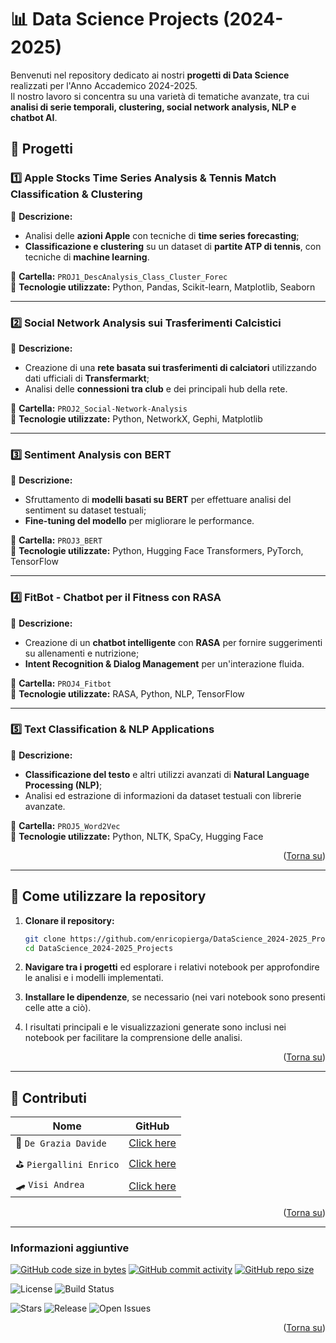 # 📊 Data Science Projects (2024-2025)

Benvenuti nel repository dedicato ai nostri **progetti di Data Science** realizzati per l'Anno Accademico 2024-2025.  
Il nostro lavoro si concentra su una varietà di tematiche avanzate, tra cui **analisi di serie temporali, clustering, social network analysis, NLP e chatbot AI**.  

## 🚀 Progetti

### 1️⃣ **Apple Stocks Time Series Analysis & Tennis Match Classification & Clustering**  
📌 **Descrizione:**  
- Analisi delle **azioni Apple** con tecniche di **time series forecasting**;
- **Classificazione e clustering** su un dataset di **partite ATP di tennis**, con tecniche di **machine learning**.

📂 **Cartella:** `PROJ1_DescAnalysis_Class_Cluster_Forec`  
📜 **Tecnologie utilizzate:** Python, Pandas, Scikit-learn, Matplotlib, Seaborn  

---

### 2️⃣ **Social Network Analysis sui Trasferimenti Calcistici**  
📌 **Descrizione:**  
- Creazione di una **rete basata sui trasferimenti di calciatori** utilizzando dati ufficiali di **Transfermarkt**;
- Analisi delle **connessioni tra club** e dei principali hub della rete.

📂 **Cartella:** `PROJ2_Social-Network-Analysis`  
📜 **Tecnologie utilizzate:** Python, NetworkX, Gephi, Matplotlib  

---

### 3️⃣ **Sentiment Analysis con BERT**  
📌 **Descrizione:**  
- Sfruttamento di **modelli basati su BERT** per effettuare analisi del sentiment su dataset testuali;
- **Fine-tuning del modello** per migliorare le performance.

📂 **Cartella:** `PROJ3_BERT`  
📜 **Tecnologie utilizzate:** Python, Hugging Face Transformers, PyTorch, TensorFlow

---

### 4️⃣ **FitBot - Chatbot per il Fitness con RASA**  
📌 **Descrizione:**  
- Creazione di un **chatbot intelligente** con **RASA** per fornire suggerimenti su allenamenti e nutrizione;
- **Intent Recognition & Dialog Management** per un'interazione fluida.

📂 **Cartella:** `PROJ4_Fitbot`  
📜 **Tecnologie utilizzate:** RASA, Python, NLP, TensorFlow  

---

### 5️⃣ **Text Classification & NLP Applications**  
📌 **Descrizione:**  
- **Classificazione del testo** e altri utilizzi avanzati di **Natural Language Processing (NLP)**;
- Analisi ed estrazione di informazioni da dataset testuali con librerie avanzate.

📂 **Cartella:** `PROJ5_Word2Vec`  
📜 **Tecnologie utilizzate:** Python, NLTK, SpaCy, Hugging Face  

<p align="right">(<a href="#readme-top">Torna su</a>)</p>

---

## 📌 Come utilizzare la repository  
1. **Clonare il repository:**  
   ```bash
   git clone https://github.com/enricopierga/DataScience_2024-2025_Projects.git
   cd DataScience_2024-2025_Projects
   ```
2. **Navigare tra i progetti** ed esplorare i relativi notebook per approfondire le analisi e i modelli implementati.
 
3. **Installare le dipendenze**, se necessario (nei vari notebook sono presenti celle atte a ciò).

4. I risultati principali e le visualizzazioni generate sono inclusi nei notebook per facilitare la comprensione delle analisi.

<p align="right">(<a href="#readme-top">Torna su</a>)</p>

---

## 🤝 Contributi

|Nome | GitHub |
|-----------|--------|
| 🤿 `De Grazia Davide` | [Click here](https://github.com/davidedg11) |
| ⛳️ `Piergallini Enrico` | [Click here](https://github.com/enricopierga) |
| 🛹 `Visi Andrea` | [Click here](https://github.com/Andreavisi1) |

<p align="right">(<a href="#readme-top">Torna su</a>)</p>

---

### Informazioni aggiuntive

[![GitHub code size in bytes](https://img.shields.io/github/languages/code-size/enricopierga/DataScience_2024-2025_Projects?logo=github)](https://github.com/enricopierga/DataScience_2024-2025_Projects) 
[![GitHub commit activity](https://img.shields.io/github/commit-activity/m/enricopierga/DataScience_2024-2025_Projects?color=blueviolet&logo=github)](https://github.com/enricopierga/DataScience_2024-2025_Projects/commits/)
[![GitHub repo size](https://img.shields.io/github/repo-size/enricopierga/DataScience_2024-2025_Projects?logo=github)](https://github.com/enricopierga/DataScience_2024-2025_Projects)

![License](https://img.shields.io/badge/license-blue)
![Build Status](https://img.shields.io/github/workflow/status/enricopierga/DataScience_2024-2025_Projects/CI)

![Stars](https://img.shields.io/github/stars/enricopierga/DataScience_2024-2025_Projects?style=social)
![Release](https://img.shields.io/github/release/enricopierga/DataScience_2024-2025_Projects.svg)
![Open Issues](https://img.shields.io/github/issues/enricopierga/DataScience_2024-2025_Projects)

<p align="right">(<a href="#readme-top">Torna su</a>)</p>

